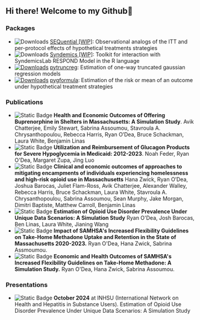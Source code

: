 ## Hi there! Welcome to my Github👋
### Packages
- ![Downloads](https://cranlogs.r-pkg.org/badges/grand-total/SEQuential) [SEQuential [WIP]](https://github.com/CausalInference/SEQuential): Observational analogs of the ITT and per-protocol effects of hypothetical treatments strategies
- ![Downloads](https://cranlogs.r-pkg.org/badges/grand-total/Syndemics) [Syndemics [WIP]](https://github.com/SyndemicsLab/Syndemics): Toolkit for interaction with SyndemicsLab RESPOND Model in the R language
- [![Downloads](https://static.pepy.tech/badge/pytruncreg)](https://pepy.tech/project/pytruncreg) [pytruncreg](https://github.com/CausalInference/pytruncreg): Estimation of one-way truncated gaussian regression models
- [![Downloads](https://static.pepy.tech/badge/pygformula)](https://pepy.tech/project/pygformula) [pygformula](https://github.com/CausalInference/pygformula): Estimation of the risk or mean of an outcome under hypothetical treatment strategies

### Publications
- ![Static Badge](https://img.shields.io/badge/status-accepted-green) **Health and Economic Outcomes of Offering Buprenorphine in Shelters in Massachusetts: A Simulation Study**. Avik Chatterjee, Emily Stewart, Sabrina Assoumou, Stavroula A. Chrysanthopoulou, Rebecca Harris, Ryan O’Dea, Bruce Schackman, Laura White, Benjamin Linas 
- ![Static Badge](https://img.shields.io/badge/status-accepted-green) **Utilization and Reimbursement of Glucagon Products for Severe Hypoglycemia in Medicaid: 2012-2023**. Noah Feder, Ryan O'Dea, Margaret Zupa, Jing Luo
- ![Static Badge](https://img.shields.io/badge/status-submitted-orange) **Clinical and economic outcomes of approaches to mitigating encampments of individuals experiencing homelessness and high-risk opioid use in Massachusetts** Hana Zwick, Ryan O’Dea, Joshua Barocas, Juliet Flam-Ross, Avik Chatterjee, Alexander Walley, Rebecca Harris, Bruce Schackman, Laura White, Stavroula A. Chrysanthopoulou, Sabrina Assoumou, Sean Murphy, Jake Morgan, Dimitri Baptiste, Matthew Carroll, Benjamin Linas
- ![Static Badge](https://img.shields.io/badge/status-upcoming-yellow) **Estimation of Opioid Use Disorder Prevalence Under Unique Data Scenarios: A Simulation Study** Ryan O'Dea, Josh Barocas, Ben Linas, Laura White, Jianing Wang
- ![Static Badge](https://img.shields.io/badge/status-upcoming-yellow) **Impact of SAMHSA's Increased Flexibility Guidelines on Take-Home Methadone Uptake and Retention in the State of Massachusetts 2020-2023.** Ryan O'Dea, Hana Zwick, Sabrina Assmoumou.
- ![Static Badge](https://img.shields.io/badge/status-upcoming-yellow) **Economic and Health Outcomes of SAMHSA's Increased Flexibility Guidelines on Take-Home Methadone: A Simulation Study.** Ryan O'Dea, Hana Zwick, Sabrina Assoumou.

### Presentations
- ![Static Badge](https://img.shields.io/badge/status-passed-gray) **October 2024** at INHSU (International Network on Health and Hepatitis in Substance Users). Estimation of Opioid Use Disorder Prevalence Under Unique Data Scenarios: A Simulation Study
